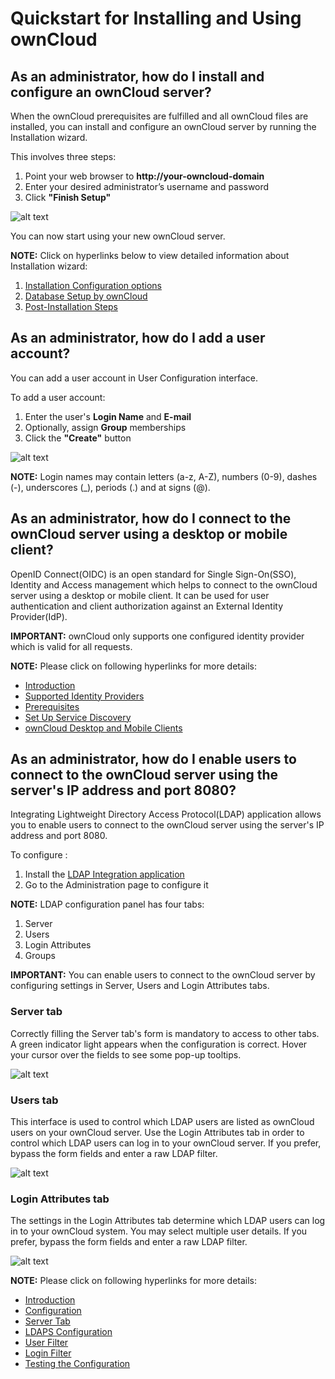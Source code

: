 <h1>Quickstart for Installing and Using ownCloud</h1>

<h2>As an administrator, how do I install and configure an ownCloud server?</h2>

<p>When the ownCloud prerequisites are fulfilled and all ownCloud files are installed, you can install and configure an ownCloud server by running the Installation wizard. </p>

<p>This involves three steps:</p>

<ol>
<li>Point your web browser to <strong>http://your-owncloud-domain</strong></li>
<li>Enter your desired administrator’s username and password</li>
<li>Click <strong>"Finish Setup"</strong> </li>
</ol>

<p><img src="https://doc.owncloud.com/server/10.8/admin_manual/_images/installation/install-wizard-a.jpg" alt="alt text" title="" /></p>

<p>You can now start using your new ownCloud server.</p>

<p><strong>NOTE:</strong> Click on hyperlinks below to view detailed information about Installation wizard:</p>

<ol>
<li><a href="https://doc.owncloud.com/server/10.8/admin_manual/installation/installation_wizard.html#installation-configuration-options">Installation Configuration options</a></li>
<li><a href="https://doc.owncloud.com/server/10.8/admin_manual/installation/installation_wizard.html#database-setup-by-owncloud">Database Setup by ownCloud</a></li>
<li><a href="https://doc.owncloud.com/server/10.8/admin_manual/installation/installation_wizard.html#post-installation-steps">Post-Installation Steps</a></li>
</ol>

<h2>As an administrator, how do I add a user account?</h2>

<p>You can add a user account in User Configuration interface.</p>

<p>To add a user account:</p>

<ol>
<li>Enter the user's <strong>Login Name</strong> and <strong>E-mail</strong></li>
<li>Optionally, assign <strong>Group</strong> memberships</li>
<li>Click the <strong>"Create"</strong> button</li>
</ol>

<p><img src="https://doc.owncloud.com/server/10.8/admin_manual/_images/configuration/user/users-page-new-user.png" alt="alt text" title="" /></p>

<p><strong>NOTE:</strong> Login names may contain letters (a-z, A-Z), numbers (0-9), dashes (-), underscores (_), periods (.) and at signs (@).</p>

<h2>As an administrator, how do I connect to the ownCloud server using a desktop or mobile client?</h2>

<p>OpenID Connect(OIDC) is an open standard for Single Sign-On(SSO), Identity and Access management which helps to connect to the ownCloud server using a desktop or mobile client. It can be used for user authentication and client authorization against an External Identity Provider(IdP).</p>

<p><strong>IMPORTANT:</strong> ownCloud only supports one configured identity provider which is valid for all requests.</p>

<p><strong>NOTE:</strong> Please click on following hyperlinks for more details:</p>

<ul>
<li><a href="https://doc.owncloud.com/server/admin_manual/configuration/user/oidc/oidc.html#introduction">Introduction</a></li>
<li><a href="https://doc.owncloud.com/server/admin_manual/configuration/user/oidc/oidc.html#supported-identity-providers">Supported Identity Providers</a></li>
<li><a href="https://doc.owncloud.com/server/10.8/admin_manual/configuration/user/oidc/oidc.html#prerequisites">Prerequisites</a></li>
<li><a href="https://doc.owncloud.com/server/10.8/admin_manual/configuration/user/oidc/oidc.html#set-up-service-discovery">Set Up Service Discovery</a> </li>
<li><a href="https://doc.owncloud.com/server/10.8/admin_manual/configuration/user/oidc/oidc.html#owncloud-desktop-and-mobile-clients">ownCloud Desktop and Mobile Clients</a> </li>
</ul>

<h2>As an administrator, how do I enable users to connect to the ownCloud server using the server's IP address and port 8080?</h2>

<p>Integrating Lightweight Directory Access Protocol(LDAP) application allows you to enable users to connect to the ownCloud server using the server's IP address and port 8080. </p>

<p>To configure :</p>

<ol>
<li>Install the <a href="https://marketplace.owncloud.com/apps/user_ldap">LDAP Integration application</a></li>
<li>Go to the Administration page to configure it</li>
</ol>

<p><strong>NOTE:</strong> LDAP configuration panel has four tabs:</p>

<ol>
<li>Server</li>
<li>Users</li>
<li>Login Attributes</li>
<li>Groups</li>
</ol>

<p><strong>IMPORTANT:</strong> You can enable users to connect to the ownCloud server by configuring settings in Server, Users and Login Attributes tabs.</p>

<h3>Server tab</h3>

<p>Correctly filling the Server tab's form is mandatory to access to other tabs. A green indicator light appears when the configuration is correct. Hover your cursor over the fields to see some pop-up tooltips.</p>

<p><img src="https://doc.owncloud.com/server/admin_manual/_images/apps/user_ldap/ldap-wizard/server-tab.png" alt="alt text" title="" /></p>

<h3>Users tab</h3>

<p>This interface is used to control which LDAP users are listed as ownCloud users on your ownCloud server. Use the Login Attributes tab in order to control which LDAP users can log in to your ownCloud server. If you prefer, bypass the form fields and enter a raw LDAP filter. </p>

<p><img src="https://doc.owncloud.com/server/admin_manual/_images/apps/user_ldap/ldap-wizard/users-tab.png" alt="alt text" title="" /></p>

<h3>Login Attributes tab</h3>

<p>The settings in the Login Attributes tab determine which LDAP users can log in to your ownCloud system. You may select multiple user details. If you prefer, bypass the form fields and enter a raw LDAP filter. </p>

<p><img src="https://doc.owncloud.com/server/admin_manual/_images/apps/user_ldap/ldap-wizard/login-attributes-tab.png" alt="alt text" title="" /></p>

<p><strong>NOTE:</strong> Please click on following hyperlinks for more details:</p>

<ul>
<li><a href="https://doc.owncloud.com/server/admin_manual/configuration/user/user_auth_ldap.html#introduction">Introduction</a></li>
<li><a href="https://doc.owncloud.com/server/admin_manual/configuration/user/user_auth_ldap.html#configuration">Configuration</a></li>
<li><a href="https://doc.owncloud.com/server/admin_manual/configuration/user/user_auth_ldap.html#server-tab">Server Tab</a></li>
<li><a href="https://doc.owncloud.com/server/admin_manual/configuration/user/user_auth_ldap.html#ldaps-configuration">LDAPS Configuration</a></li>
<li><a href="https://doc.owncloud.com/server/admin_manual/configuration/user/user_auth_ldap.html#user-filter">User Filter</a></li>
<li><a href="https://doc.owncloud.com/server/admin_manual/configuration/user/user_auth_ldap.html#login-filter">Login Filter</a></li>
<li><a href="https://doc.owncloud.com/server/admin_manual/configuration/user/user_auth_ldap.html#testing-the-configuration">Testing the Configuration</a></li>
</ul>



